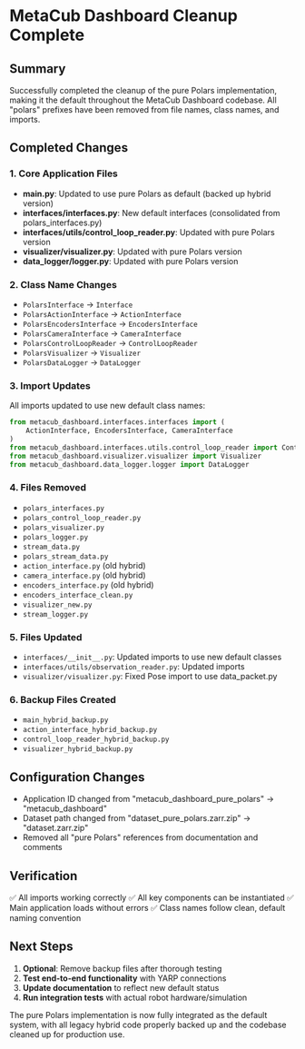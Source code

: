 # MetaCub Dashboard Cleanup Complete

## Summary
Successfully completed the cleanup of the pure Polars implementation, making it the default throughout the MetaCub Dashboard codebase. All "polars" prefixes have been removed from file names, class names, and imports.

## Completed Changes

### 1. Core Application Files
- **main.py**: Updated to use pure Polars as default (backed up hybrid version)
- **interfaces/interfaces.py**: New default interfaces (consolidated from polars_interfaces.py)
- **interfaces/utils/control_loop_reader.py**: Updated with pure Polars version
- **visualizer/visualizer.py**: Updated with pure Polars version  
- **data_logger/logger.py**: Updated with pure Polars version

### 2. Class Name Changes
- `PolarsInterface` → `Interface`
- `PolarsActionInterface` → `ActionInterface`
- `PolarsEncodersInterface` → `EncodersInterface`
- `PolarsCameraInterface` → `CameraInterface`
- `PolarsControlLoopReader` → `ControlLoopReader`
- `PolarsVisualizer` → `Visualizer`
- `PolarsDataLogger` → `DataLogger`

### 3. Import Updates
All imports updated to use new default class names:
```python
from metacub_dashboard.interfaces.interfaces import (
    ActionInterface, EncodersInterface, CameraInterface
)
from metacub_dashboard.interfaces.utils.control_loop_reader import ControlLoopReader
from metacub_dashboard.visualizer.visualizer import Visualizer
from metacub_dashboard.data_logger.logger import DataLogger
```

### 4. Files Removed
- `polars_interfaces.py`
- `polars_control_loop_reader.py`
- `polars_visualizer.py`
- `polars_logger.py`
- `stream_data.py`
- `polars_stream_data.py`
- `action_interface.py` (old hybrid)
- `camera_interface.py` (old hybrid)
- `encoders_interface.py` (old hybrid)
- `encoders_interface_clean.py`
- `visualizer_new.py`
- `stream_logger.py`

### 5. Files Updated
- `interfaces/__init__.py`: Updated imports to use new default classes
- `interfaces/utils/observation_reader.py`: Updated imports
- `visualizer/visualizer.py`: Fixed Pose import to use data_packet.py

### 6. Backup Files Created
- `main_hybrid_backup.py`
- `action_interface_hybrid_backup.py`
- `control_loop_reader_hybrid_backup.py`
- `visualizer_hybrid_backup.py`

## Configuration Changes
- Application ID changed from "metacub_dashboard_pure_polars" → "metacub_dashboard"
- Dataset path changed from "dataset_pure_polars.zarr.zip" → "dataset.zarr.zip"
- Removed all "pure Polars" references from documentation and comments

## Verification
✅ All imports working correctly
✅ All key components can be instantiated
✅ Main application loads without errors
✅ Class names follow clean, default naming convention

## Next Steps
1. **Optional**: Remove backup files after thorough testing
2. **Test end-to-end functionality** with YARP connections
3. **Update documentation** to reflect new default status
4. **Run integration tests** with actual robot hardware/simulation

The pure Polars implementation is now fully integrated as the default system, with all legacy hybrid code properly backed up and the codebase cleaned up for production use.
